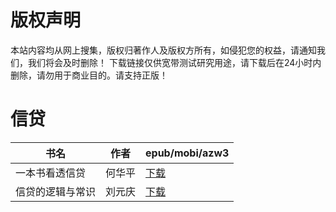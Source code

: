 # 版权声明

本站内容均从网上搜集，版权归著作人及版权方所有，如侵犯您的权益，请通知我们，我们将会及时删除！ 下载链接仅供宽带测试研究用途，请下载后在24小时内删除，请勿用于商业目的。请支持正版！

# 信贷

| 书名 | 作者 | epub/mobi/azw3 |
| --- | --- | --- |
| 一本书看透信贷 | 何华平 | [下载](https://url89.ctfile.com/f/31084289-1357032511-a20d5c?p=8866) |
| 信贷的逻辑与常识 | 刘元庆 | [下载](https://url89.ctfile.com/f/31084289-1357004893-f48b60?p=8866) |
